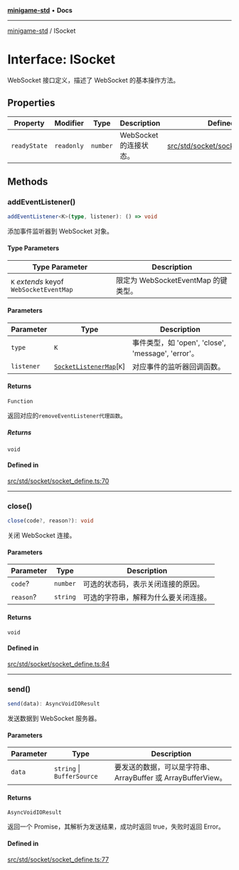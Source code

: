 [**minigame-std**](../README.md) • **Docs**

***

[minigame-std](../README.md) / ISocket

# Interface: ISocket

WebSocket 接口定义，描述了 WebSocket 的基本操作方法。

## Properties

| Property | Modifier | Type | Description | Defined in |
| ------ | ------ | ------ | ------ | ------ |
| `readyState` | `readonly` | `number` | WebSocket 的连接状态。 | [src/std/socket/socket\_define.ts:61](https://github.com/JiangJie/minigame-std/blob/ffbed6cccc22260d9da27c221c59422568396e08/src/std/socket/socket_define.ts#L61) |

## Methods

### addEventListener()

```ts
addEventListener<K>(type, listener): () => void
```

添加事件监听器到 WebSocket 对象。

#### Type Parameters

| Type Parameter | Description |
| ------ | ------ |
| `K` *extends* keyof `WebSocketEventMap` | 限定为 WebSocketEventMap 的键类型。 |

#### Parameters

| Parameter | Type | Description |
| ------ | ------ | ------ |
| `type` | `K` | 事件类型，如 'open', 'close', 'message', 'error'。 |
| `listener` | [`SocketListenerMap`](SocketListenerMap.md)\[`K`\] | 对应事件的监听器回调函数。 |

#### Returns

`Function`

返回对应的`removeEventListener代理函数`。

##### Returns

`void`

#### Defined in

[src/std/socket/socket\_define.ts:70](https://github.com/JiangJie/minigame-std/blob/ffbed6cccc22260d9da27c221c59422568396e08/src/std/socket/socket_define.ts#L70)

***

### close()

```ts
close(code?, reason?): void
```

关闭 WebSocket 连接。

#### Parameters

| Parameter | Type | Description |
| ------ | ------ | ------ |
| `code`? | `number` | 可选的状态码，表示关闭连接的原因。 |
| `reason`? | `string` | 可选的字符串，解释为什么要关闭连接。 |

#### Returns

`void`

#### Defined in

[src/std/socket/socket\_define.ts:84](https://github.com/JiangJie/minigame-std/blob/ffbed6cccc22260d9da27c221c59422568396e08/src/std/socket/socket_define.ts#L84)

***

### send()

```ts
send(data): AsyncVoidIOResult
```

发送数据到 WebSocket 服务器。

#### Parameters

| Parameter | Type | Description |
| ------ | ------ | ------ |
| `data` | `string` \| `BufferSource` | 要发送的数据，可以是字符串、ArrayBuffer 或 ArrayBufferView。 |

#### Returns

`AsyncVoidIOResult`

返回一个 Promise，其解析为发送结果，成功时返回 true，失败时返回 Error。

#### Defined in

[src/std/socket/socket\_define.ts:77](https://github.com/JiangJie/minigame-std/blob/ffbed6cccc22260d9da27c221c59422568396e08/src/std/socket/socket_define.ts#L77)
